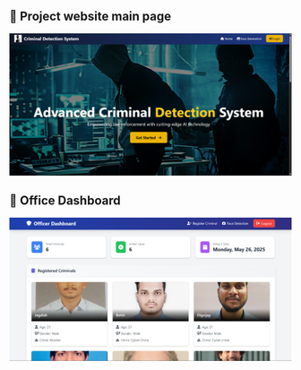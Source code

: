 ## 🚀  Project website main page

![Screenshot](https://github.com/DigvijayMolane/Criminal-Face-Generation-And-Detection/blob/main/Screenshot%202025-04-04%20153242.png?raw=true)


## 🚀   Office Dashboard

![Screenshot](https://github.com/DigvijayMolane/Criminal-Face-Generation-And-Detection/blob/main/Screenshot%202025-05-26%20115003.png?raw=true)

